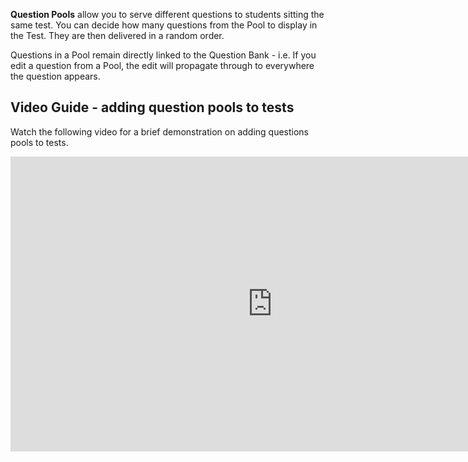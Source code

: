 **Question Pools** allow you to serve different questions to students sitting the same test. You can decide how many questions from the Pool to display in the Test. They are then delivered in a random order. 

Questions in a Pool remain directly linked to the Question Bank - i.e. If you edit a question from a Pool, the edit will propagate through to everywhere the question appears.

## Video Guide - adding question pools to tests

Watch the following video for a brief demonstration on adding questions pools to tests.

<iframe width="838" height="472" src="https://www.youtube.com/embed/cuWBxlV2FVM" title="Use Question Pools in Assessments in the Ultra Course View" frameborder="0" allow="accelerometer; autoplay; clipboard-write; encrypted-media; gyroscope; picture-in-picture; web-share" allowfullscreen></iframe>
